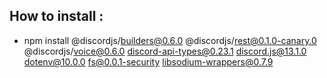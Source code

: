 ## How to install :

- npm install @discordjs/builders@0.6.0 @discordjs/rest@0.1.0-canary.0 @discordjs/voice@0.6.0 discord-api-types@0.23.1 discord.js@13.1.0 dotenv@10.0.0 fs@0.0.1-security libsodium-wrappers@0.7.9